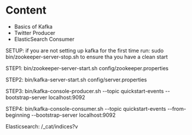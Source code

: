 

# Content
- Basics of Kafka
- Twitter Producer
- ElasticSearch Consumer




SETUP:
if you are not setting up kafka for the first time run:
sudo bin/zookeeper-server-stop.sh
to ensure tha you have a clean start 

STEP1:
bin/zookeeper-server-start.sh config/zookeeper.properties

STEP2:
bin/kafka-server-start.sh config/server.properties

STEP3:
bin/kafka-console-producer.sh --topic quickstart-events --bootstrap-server localhost:9092

STEP4:
bin/kafka-console-consumer.sh --topic quickstart-events --from-beginning --bootstrap-server localhost:9092



Elasticsearch:
/_cat/indices?v